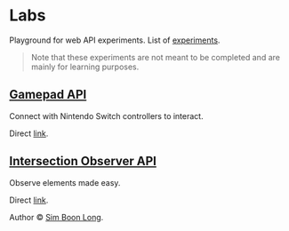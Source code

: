 # Labs

Playground for web API experiments. List of [experiments](https://labs.simboonlong.com).

> Note that these experiments are not meant to be completed and are mainly for learning purposes.

## [Gamepad API](https://developer.mozilla.org/en-US/docs/Web/API/Gamepad_API)

Connect with Nintendo Switch controllers to interact.

Direct [link](https://labs.simboonlong.com/gamepad).

## [Intersection Observer API](https://developer.mozilla.org/en-US/docs/Web/API/Intersection_Observer_API)

Observe elements made easy.

Direct [link](https://labs.simboonlong.com/intersection-observer).

Author © [Sim Boon Long](https://simboonlong.com).
